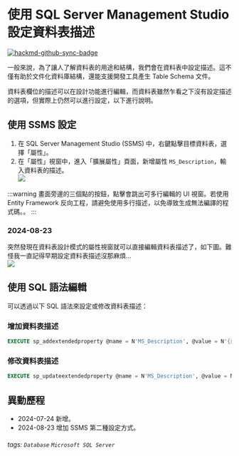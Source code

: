 # 使用 SQL Server Management Studio 設定資料表描述

[![hackmd-github-sync-badge](https://hackmd.io/oro6bUlLSRyBke7gNGYnLA/badge)](https://hackmd.io/oro6bUlLSRyBke7gNGYnLA)


一般來說，為了讓人了解資料表的用途和結構，我們會在資料表中設定描述。這不僅有助於文件化資料庫結構，還能支援開發工具產生 Table Schema 文件。

資料表欄位的描述可以在設計功能進行編輯，而資料表雖然乍看之下沒有設定描述的選項，但實際上仍然可以進行設定，以下進行說明。

## 使用 SSMS 設定
1. 在 SQL Server Management Studio (SSMS) 中，右鍵點擊目標資料表，選擇「屬性」。
2. 在「屬性」視窗中，進入「擴展屬性」頁面，新增屬性 `MS_Description`，輸入資料表的描述。   
![](https://i.imgur.com/nXBAOzO.png)

:::warning
畫面旁邊的三個點的按鈕，點擊會跳出可多行編輯的 UI 視窗。若使用 Entity Framework 反向工程，請避免使用多行描述，以免導致生成無法編譯的程式碼。。
:::

### 2024-08-23
突然發現在資料表設計模式的屬性視窗就可以直接編輯資料表描述了，如下圖。難怪我一直記得早期設定資料表描述沒那麻煩...  
![](https://i.imgur.com/kvYDD3w.png)


## 使用 SQL 語法編輯
可以透過以下 SQL 語法來設定或修改資料表描述：

### 增加資料表描述
```sql
EXECUTE sp_addextendedproperty @name = N'MS_Description', @value = N'{資料表描述}', @level0type = N'SCHEMA', @level0name = N'dbo', @level1type = N'TABLE', @level1name = N'{資料表名稱}';
```

### 修改資料表描述
```sql
EXECUTE sp_updateextendedproperty @name = N'MS_Description', @value = N'{資料表描述}', @level0type = N'SCHEMA', @level0name = N'dbo', @level1type = N'TABLE', @level1name = N'{資料表名稱}';
```

## 異動歷程
* 2024-07-24 新增。
* 2024-08-23 增加 SSMS 第二種設定方式。

###### tags: `Database` `Microsoft SQL Server`